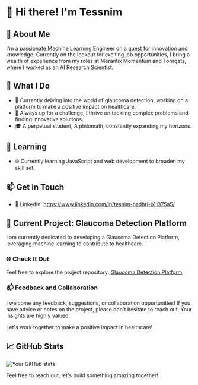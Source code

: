 <!--
**Sudonuma/Sudonuma** is a ✨ _special_ ✨ repository because its `README.md` (this file) appears on your GitHub profile.

Here are some ideas to get you started:

- 🔭 I’m currently working on ...
- 🌱 I’m currently learning ...
- 👯 I’m looking to collaborate on ...
- 🤔 I’m looking for help with ...
- 💬 Ask me about ...
- 📫 How to reach me: ...
- 😄 Pronouns: ...
- ⚡ Fun fact: ...
-->

# 👋 Hi there! I'm Tessnim

## 🚀 About Me

I'm a passionate Machine Learning Engineer on a quest for innovation and knowledge. Currently on the lookout for exciting job opportunities, I bring a wealth of experience from my roles at Merantix Momentum and Torngats, where I worked as an AI Research Scientist.

## 🤖 What I Do

- 🔬 Currently delving into the world of glaucoma detection, working on a platform to make a positive impact on healthcare.
- 🚀 Always up for a challenge, I thrive on tackling complex problems and finding innovative solutions.
- 🎓 A perpetual student, A philomath, constantly expanding my horizons.

<!-- ## 💻 Tech Stack

- 🤖 Machine Learning: TensorFlow, PyTorch
- 🌐 Web Development: Currently honing my skills in JavaScript
- 🚀 Software Engineering: [List any relevant languages or tools you're working on] -->

## 🌱 Learning

- 🌐 Currently learning JavaScript and web development to broaden my skill set.

## 📫 Get in Touch

- 💼 LinkedIn: https://www.linkedin.com/in/tesnim-hadhri-b11375a5/

## 🚀 Current Project: Glaucoma Detection Platform

I am currently dedicated to developing a Glaucoma Detection Platform, leveraging machine learning to contribute to healthcare.

### 🌐 Check It Out

Feel free to explore the project repository: [Glaucoma Detection Platform](https://github.com/Sudonuma/glaucoma-detection)

### 📬 Feedback and Collaboration

I welcome any feedback, suggestions, or collaboration opportunities! If you have advice or notes on the project, please don't hesitate to reach out. Your insights are highly valued.

Let's work together to make a positive impact in healthcare!


## 📈 GitHub Stats

![Your GitHub stats](https://github-readme-stats.vercel.app/api?username=Sudonuma&show_icons=true&count_private=true&hide=contribs,prs)

Feel free to reach out, let's build something amazing together!

